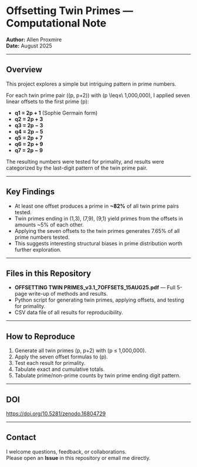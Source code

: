 # Offsetting Twin Primes — Computational Note

**Author:** Allen Proxmire  
**Date:** August 2025  

---

## Overview
This project explores a simple but intriguing pattern in prime numbers.

For each twin prime pair \((p, p+2)\) with \(p \leq≤\ 1,000,000\), I applied seven linear offsets to the first prime \(p\):

- **q1 = 2p + 1**  (Sophie Germain form)
- **q2 = 2p + 3**  
- **q3 = 2p − 3**
- **q4 = 2p − 5**  
- **q5 = 2p + 7**  
- **q6 = 2p + 9**
- **q7 = 2p − 9**  

The resulting numbers were tested for primality, and results were categorized by the last-digit pattern of the twin prime pair.

---

## Key Findings
- At least one offset produces a prime in **~82%** of all twin prime pairs tested.
- Twin primes ending in (1,3), (7,9), (9,1) yield primes from the offsets in amounts ~5% of each other.
- Applying the seven offsets to the twin primes generates 7.65% of all prime numbers tested.
- This suggests interesting structural biases in prime distribution worth further exploration.

---

## Files in this Repository
- **OFFSETTING TWIN PRIMES_v3.1_7OFFSETS_15AUG25.pdf** — Full 5-page write-up of methods and results.
- Python script for generating twin primes, applying offsets, and testing for primality.
- CSV data file of all results for reproducibility.

---

## How to Reproduce
1. Generate all twin primes (p, p+2) with (p ≤ 1,000,000).
2. Apply the seven offset formulas to \(p\).
3. Test each result for primality.
4. Tabulate exact and cumulative totals.
5. Tabulate prime/non-prime counts by twin prime ending digit pattern.

---

## DOI
https://doi.org/10.5281/zenodo.16804729

---

## Contact
I welcome questions, feedback, or collaborations.  
Please open an **Issue** in this repository or email me directly.
